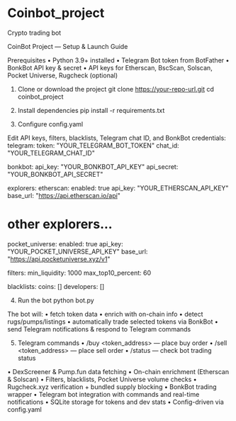 # Coinbot_project
Crypto trading bot

CoinBot Project — Setup & Launch Guide

Prerequisites
	•	Python 3.9+ installed
	•	Telegram Bot token from BotFather
	•	BonkBot API key & secret
	•	API keys for Etherscan, BscScan, Solscan, Pocket Universe, Rugcheck (optional)

1) Clone or download the project
git clone https://your-repo-url.git
cd coinbot_project

2) Install dependencies
pip install -r requirements.txt

3) Configure config.yaml

Edit API keys, filters, blacklists, Telegram chat ID, and BonkBot credentials:
telegram:
  token: "YOUR_TELEGRAM_BOT_TOKEN"
  chat_id: "YOUR_TELEGRAM_CHAT_ID"

bonkbot:
  api_key: "YOUR_BONKBOT_API_KEY"
  api_secret: "YOUR_BONKBOT_API_SECRET"

explorers:
  etherscan:
    enabled: true
    api_key: "YOUR_ETHERSCAN_API_KEY"
    base_url: "https://api.etherscan.io/api"
  # other explorers...

pocket_universe:
  enabled: true
  api_key: "YOUR_POCKET_UNIVERSE_API_KEY"
  base_url: "https://api.pocketuniverse.xyz/v1"

filters:
  min_liquidity: 1000
  max_top10_percent: 60

blacklists:
  coins: []
  developers: []

4) Run the bot
 python bot.py

The bot will:
	•	fetch token data
	•	enrich with on-chain info
	•	detect rugs/pumps/listings
	•	automatically trade selected tokens via BonkBot
	•	send Telegram notifications & respond to Telegram commands

5) Telegram commands
	•	/buy <token_address> <amount> — place buy order
	•	/sell <token_address> <amount> — place sell order
	•	/status — check bot trading status

•	DexScreener & Pump.fun data fetching
	•	On-chain enrichment (Etherscan & Solscan)
	•	Filters, blacklists, Pocket Universe volume checks
	•	Rugcheck.xyz verification + bundled supply blocking
	•	BonkBot trading wrapper
	•	Telegram bot integration with commands and real-time notifications
	•	SQLite storage for tokens and dev stats
	•	Config-driven via config.yaml